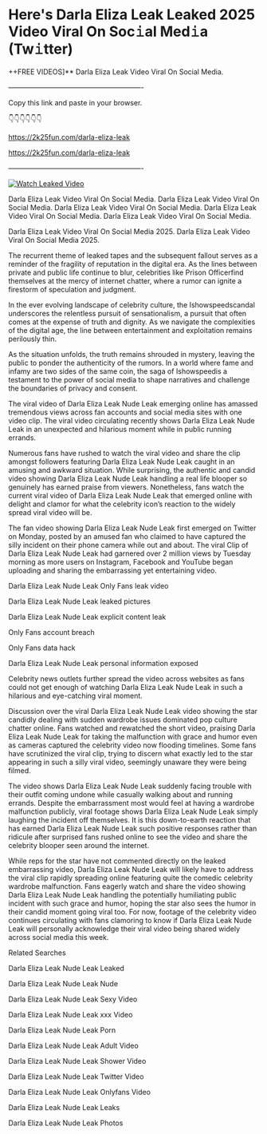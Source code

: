 # Here's Darla Eliza Leak Leaked 2025 Video Viral On Soc𝚒al Med𝚒a (Tw𝚒tter)

++FREE VIDEOS]** Darla Eliza Leak Video Viral On Social Media.

———————————————————-

Copy this link and paste in your browser.

👇👇👇👇👇👇

https://2k25fun.com/darla-eliza-leak

https://2k25fun.com/darla-eliza-leak

———————————————————-

[![Watch Leaked Video](https://miro.medium.com/v2/resize:fit:828/format:webp/1*cilzJN44JGOrTw9NJCrNHA.gif "Watch Leaked Video")](https://2k25fun.com/darla-eliza-leak)

Darla Eliza Leak Video Viral On Social Media. Darla Eliza Leak Video Viral On Social Media. Darla Eliza Leak Video Viral On Social Media. Darla Eliza Leak Video Viral On Social Media. Darla Eliza Leak Video Viral On Social Media.

Darla Eliza Leak Video Viral On Social Media 2025. Darla Eliza Leak Video Viral On Social Media 2025.

The recurrent theme of leaked tapes and the subsequent fallout serves as a reminder of the fragility of reputation in the digital era. As the lines between private and public life continue to blur, celebrities like Prison Officerfind themselves at the mercy of internet chatter, where a rumor can ignite a firestorm of speculation and judgment.

In the ever evolving landscape of celebrity culture, the Ishowspeedscandal underscores the relentless pursuit of sensationalism, a pursuit that often comes at the expense of truth and dignity. As we navigate the complexities of the digital age, the line between entertainment and exploitation remains perilously thin.

As the situation unfolds, the truth remains shrouded in mystery, leaving the public to ponder the authenticity of the rumors. In a world where fame and infamy are two sides of the same coin, the saga of Ishowspeedis a testament to the power of social media to shape narratives and challenge the boundaries of privacy and consent.

The viral video of Darla Eliza Leak Nude Leak emerging online has amassed tremendous views across fan accounts and social media sites with one video clip. The viral video circulating recently shows Darla Eliza Leak Nude Leak in an unexpected and hilarious moment while in public running errands.

Numerous fans have rushed to watch the viral video and share the clip amongst followers featuring Darla Eliza Leak Nude Leak caught in an amusing and awkward situation. While surprising, the authentic and candid video showing Darla Eliza Leak Nude Leak handling a real life blooper so genuinely has earned praise from viewers. Nonetheless, fans watch the current viral video of Darla Eliza Leak Nude Leak that emerged online with delight and clamor for what the celebrity icon’s reaction to the widely spread viral video will be.

The fan video showing Darla Eliza Leak Nude Leak first emerged on Twitter on Monday, posted by an amused fan who claimed to have captured the silly incident on their phone camera while out and about. The viral Clip of Darla Eliza Leak Nude Leak had garnered over 2 million views by Tuesday morning as more users on Instagram, Facebook and YouTube began uploading and sharing the embarrassing yet entertaining video.

Darla Eliza Leak Nude Leak Only Fans leak video

Darla Eliza Leak Nude Leak leaked pictures

Darla Eliza Leak Nude Leak explicit content leak

Only Fans account breach

Only Fans data hack

Darla Eliza Leak Nude Leak personal information exposed

Celebrity news outlets further spread the video across websites as fans could not get enough of watching Darla Eliza Leak Nude Leak in such a hilarious and eye-catching viral moment.

Discussion over the viral Darla Eliza Leak Nude Leak video showing the star candidly dealing with sudden wardrobe issues dominated pop culture chatter online. Fans watched and rewatched the short video, praising Darla Eliza Leak Nude Leak for taking the malfunction with grace and humor even as cameras captured the celebrity video now flooding timelines. Some fans have scrutinized the viral clip, trying to discern what exactly led to the star appearing in such a silly viral video, seemingly unaware they were being filmed.

The video shows Darla Eliza Leak Nude Leak suddenly facing trouble with their outfit coming undone while casually walking about and running errands. Despite the embarrassment most would feel at having a wardrobe malfunction publicly, viral footage shows Darla Eliza Leak Nude Leak simply laughing the incident off themselves. It is this down-to-earth reaction that has earned Darla Eliza Leak Nude Leak such positive responses rather than ridicule after surprised fans rushed online to see the video and share the celebrity blooper seen around the internet.

While reps for the star have not commented directly on the leaked embarrassing video, Darla Eliza Leak Nude Leak will likely have to address the viral clip rapidly spreading online featuring quite the comedic celebrity wardrobe malfunction. Fans eagerly watch and share the video showing Darla Eliza Leak Nude Leak handling the potentially humiliating public incident with such grace and humor, hoping the star also sees the humor in their candid moment going viral too. For now, footage of the celebrity video continues circulating with fans clamoring to know if Darla Eliza Leak Nude Leak will personally acknowledge their viral video being shared widely across social media this week.

Related Searches

Darla Eliza Leak Nude Leak Leaked

Darla Eliza Leak Nude Leak Nude

Darla Eliza Leak Nude Leak Sexy Video

Darla Eliza Leak Nude Leak xxx Video

Darla Eliza Leak Nude Leak Porn

Darla Eliza Leak Nude Leak Adult Video

Darla Eliza Leak Nude Leak Shower Video

Darla Eliza Leak Nude Leak Twitter Video

Darla Eliza Leak Nude Leak Onlyfans Video

Darla Eliza Leak Nude Leak Leaks

Darla Eliza Leak Nude Leak Photos